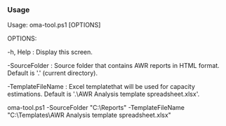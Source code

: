 ### Usage

Usage: oma-tool.ps1 [OPTIONS]

OPTIONS:

   -h, Help          : Display this screen.
   
   -SourceFolder     : Source folder that contains AWR reports in HTML format. Default is '.' (current directory).
   
   -TemplateFileName : Excel templatethat will be used for capacity estimations. Default is '.\AWR Analysis template spreadsheet.xlsx'.

oma-tool.ps1 -SourceFolder "C:\Reports" -TemplateFileName "C:\Templates\AWR Analysis template spreadsheet.xlsx"
